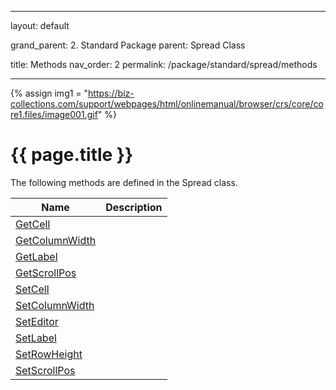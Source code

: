 
---
layout: default

grand_parent: 2. Standard Package
parent: Spread Class

title: Methods
nav_order: 2
permalink: /package/standard/spread/methods

---
{% assign img1 = "https://biz-collections.com/support/webpages/html/onlinemanual/browser/crs/core/core1.files/image001.gif" %}


# {{ page.title }}

The following methods are defined in the Spread class.

|Name       |  Description |
|----------	|--------------|
|[GetCell](/package/standard/spread/methods/getcell) | |
|[GetColumnWidth](/package/standard/spread/methods/getcolumnwidth) | |
|[GetLabel](/package/standard/spread/methods/getlabel) | |
|[GetScrollPos](/package/standard/spread/methods/getscrollpos) | |
|[SetCell](/package/standard/spread/methods/setcell) | |
|[SetColumnWidth](/package/standard/spread/methods/setcolumnwidth) | |
|[SetEditor](/package/standard/spread/methods/seteditor) | |
|[SetLabel](/package/standard/spread/methods/setlabel) | |
|[SetRowHeight](/package/standard/spread/methods/setrowheight) | |
|[SetScrollPos](/package/standard/spread/methods/setscrollpos) | |